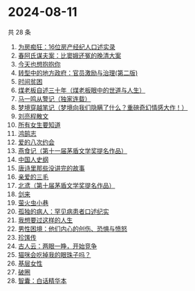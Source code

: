# 2024-08-11

共 28 条

<!-- BEGIN WEREAD -->
<!-- 最后更新时间 2024-08-11 09:27:47 +0800 -->
1. [为房痴狂：16位房产经纪人口述实录](https://weread.qq.com/web/bookDetail/54732a60813ab912ag018a73)
1. [春阿氏谋夫案：比窦娥还冤的晚清大案](https://weread.qq.com/web/bookDetail/9bd32550813ab9125g0172e5)
1. [今天也想抱抱你](https://weread.qq.com/web/bookDetail/9bc32b40813ab9132g010e03)
1. [转型中的地方政府：官员激励与治理(第二版)](https://weread.qq.com/web/bookDetail/4e732b3071cd7c794e71c25)
1. [时间贫困](https://weread.qq.com/web/bookDetail/22a327a0813ab86fbg010c7d)
1. [煤老板自述三十年（煤老板眼中的世道与人生）](https://weread.qq.com/web/bookDetail/87432450813ab9177g0110f5)
1. [马一鸣从警记（独家连载）](https://weread.qq.com/web/bookDetail/1a632c20813ab7cf9g01532f)
1. [梦境穿越笔记（梦境向我们隐瞒了什么？重磅奇幻情感大作！）](https://weread.qq.com/web/bookDetail/b4f32940813ab9152g019d1c)
1. [刘亮程散文](https://weread.qq.com/web/bookDetail/0b532370813ab78fdg014c98)
1. [所有女生要知道](https://weread.qq.com/web/bookDetail/36a325d0813ab89dbg0128d1)
1. [鸿鹄志](https://weread.qq.com/web/bookDetail/99a32a20813ab6868g015237)
1. [爱的八次约会](https://weread.qq.com/web/bookDetail/dfc32660720582eadfcb192)
1. [燕食记（第十一届茅盾文学奖提名作品）](https://weread.qq.com/web/bookDetail/05f32020813ab9135g0152ff)
1. [中国人史纲](https://weread.qq.com/web/bookDetail/229326f071e3bcdd229c12c)
1. [唐诗里那些没讲完的故事](https://weread.qq.com/web/bookDetail/a9732d50813ab90ecg012951)
1. [亲爱的三毛](https://weread.qq.com/web/bookDetail/14832ff071551cb01481f7b)
1. [北鸢（第十届茅盾文学奖提名作品）](https://weread.qq.com/web/bookDetail/bad32b607169946cbad8dad)
1. [剑来](https://weread.qq.com/web/bookDetail/8e5326b07153adcf8e53d42)
1. [萤火虫小巷](https://weread.qq.com/web/bookDetail/c9f32d00729aa62ac9fb7ca)
1. [孤独的病人：罕见病患者口述纪实](https://weread.qq.com/web/bookDetail/73332b10813ab909fg0175e6)
1. [我想要过这样的人生](https://weread.qq.com/web/bookDetail/b5132b80813ab8eb7g011f50)
1. [男性困境：他们内心的创伤、恐惧与愤怒](https://weread.qq.com/web/bookDetail/d7032000813ab9125g018923)
1. [珍馐传](https://weread.qq.com/web/bookDetail/81f32a20813ab911cg012cfb)
1. [古人云：两眼一睁，开始竞争](https://weread.qq.com/web/bookDetail/c2232140813ab8fbeg0103fb)
1. [猫咪会吃掉我的眼珠子吗？](https://weread.qq.com/web/bookDetail/61232210813ab7a00g0141ae)
1. [基层女性](https://weread.qq.com/web/bookDetail/d3c3209072646383d3ce031)
1. [破圈](https://weread.qq.com/web/bookDetail/50c32af07277058150cb186)
1. [智囊：白话精华本](https://weread.qq.com/web/bookDetail/c38320a0813ab7eb7g019870)
<!-- END WEREAD -->